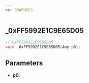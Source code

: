 ```yaml
---
ns: GRAPHICS
---
```

## _0xFF5992E1C9E65D05

```c
// 0xFF5992E1C9E65D05
void _0xFF5992E1C9E65D05(Any p0);
```


## Parameters
* **p0**: 

